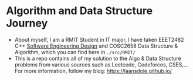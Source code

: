 # Algorithm and Data Structure Journey
- About myself, I am a RMIT Student in IT major, I have taken EEET2482 C++ [Software Engineering Design](https://github.com/miketvo/rmit2022c-eeet2482-lodging-app.git) and COSC2658 Data Structure & Algorithm, which you can find here in `./src/RMIT/`
- This is a repo contains all of my solution to the Algo & Data Structure problems from various sources such as Leetcode, Codeforces, CSES,... For more information, follow my blog:
https://laansdole.github.io/
